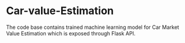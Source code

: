 # Car-value-Estimation
The code base contains trained machine learning model for Car Market Value Estimation which is exposed through Flask API.
